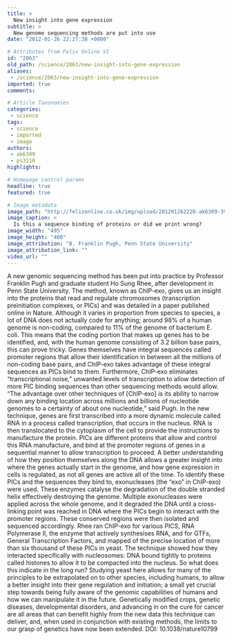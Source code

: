 ```yaml
---
title: >
  New insight into gene expression
subtitle: >
  New genome sequencing methods are put into use
date: "2012-01-26 22:27:38 +0000"

# Attributes from Felix Online V1
id: "2063"
old_path: /science/2063/new-insight-into-gene-expression
aliases:
 - /science/2063/new-insight-into-gene-expression
imported: true
comments:

# Article Taxonomies
categories:
 - science
tags:
 - science
 - imported
 - image
authors:
 - ak6309
 - ps3110
highlights:

# Homepage control params
headline: true
featured: true

# Image metadata
image_path: "http://felixonline.co.uk/img/upload/201201262228-ak6309-39840_web.jpg"
image_caption: >
  Is this a sequence binding of proteins or did we print wrong?
image_width: "495"
image_height: "400"
image_attribution: "B. Franklin Pugh, Penn State University"
image_attribution_link: ""
video_url: ""
---
```


A new genomic sequencing method has been put into practice by Professor Franklin Pugh and graduate student Ho Sung Rhee, after development in Penn State University. The method, known as ChIP-exo, gives us an insight into the proteins that read and regulate chromosomes (transcription preinitiation complexes, or PICs) and was detailed in a paper published online in Nature.
 Although it varies in proportion from species to species, a lot of DNA does not actually code for anything; around 98% of a human genome is non-coding, compared to 11% of the genome of bacterium E. coli. This means that the coding portion that makes up genes has to be identified, and, with the human genome consisting of 3.2 billion base pairs, this can prove tricky. Genes themselves have integral sequences called promoter regions that allow their identification in between all the millions of non-coding base pairs, and ChIP-exo takes advantage of these integral sequences as PICs bind to them. Furthermore, ChIP-exo eliminates “transcriptional noise,” unwanted levels of transcription to allow detection of more PIC binding sequences than other sequencing methods would allow. “The advantage over other techniques of [ChIP-exo] is its ability to narrow down any binding location across millions and billions of nucleotide genomes to a certainty of about one nucleotide,” said Pugh.
 In the new technique, genes are first transcribed into a more dynamic molecule called RNA in a process called transcription, that occurs in the nucleus. RNA is then translocated to the cytoplasm of the cell to provide the instructions to manufacture the protein. PICs are different proteins that allow and control this RNA manufacture, and bind at the promoter regions of genes in a sequential manner to allow transcription to proceed. A better understanding of how they position themselves along the DNA allows a greater insight into where the genes actually start in the genome, and how gene expression in cells is regulated, as not all genes are active all of the time.
 To identify these PICs and the sequences they bind to, exonucleases (the “exo” in ChIP-exo) were used. These enzymes catalyse the degradation of the double stranded helix effectively destroying the genome. Multiple exonucleases were applied across the whole genome, and it degraded the DNA until a cross-linking point was reached in DNA where the PICs begin to interact with the promoter regions. These conserved regions were then isolated and sequenced accordingly. Rhee ran ChIP-exo for various PICS, RNA Polymerase II, the enzyme that actively synthesises RNA, and for GTFs, General Transcription Factors, and mapped of the precise location of more than six thousand of these PICs in yeast. The technique showed how they interacted specifically with nucleosomes: DNA bound tightly to proteins called histones to allow it to be compacted into the nucleus.
 So what does this indicate in the long run? Studying yeast here allows for many of the principles to be extrapolated on to other species, including humans, to allow a better insight into their gene regulation and initiation; a small yet crucial step towards being fully aware of the genomic capabilities of humans and how we can manipulate it in the future. Genetically modified crops, genetic diseases, developmental disorders, and advancing in on the cure for cancer are all areas that can benefit highly from the new data this technique can deliver, and, when used in conjunction with existing methods, the limits to our grasp of genetics have now been extended.
 DOI: 10.1038/nature10799
